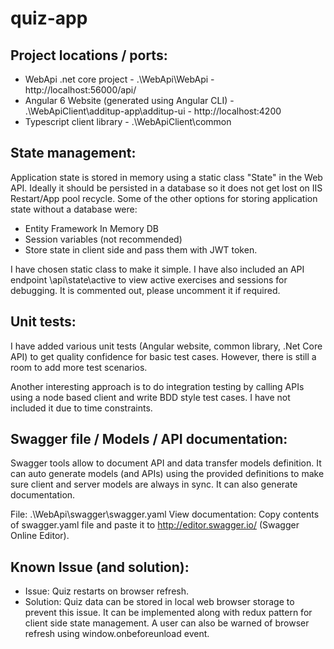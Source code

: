 # quiz-app
Project locations / ports:
--------------------------

- WebApi .net core project - .\WebApi\WebApi - http://localhost:56000/api/
- Angular 6 Website (generated using Angular CLI) - .\WebApiClient\additup-app\additup-ui - http://localhost:4200
- Typescript client library - .\WebApiClient\common


State management:
-----------------

Application state is stored in memory using a static class "State" in the Web API. Ideally it should be persisted in a database so it does not get lost on IIS Restart/App pool recycle. Some of the other options for storing application state without a database were:

- Entity Framework In Memory DB
- Session variables (not recommended)
- Store state in client side and pass them with JWT token. 

I have chosen static class to make it simple. I have also included an API endpoint \api\state\active to view active exercises and sessions for debugging. It is commented out, please uncomment it if required.  

Unit tests:
-----------

I have added various unit tests (Angular website, common library, .Net Core API) to get quality confidence for basic test cases. However, there is still a room to add more test scenarios.

Another interesting approach is to do integration testing by calling APIs using a node based client and write BDD style test cases. I have not included it due to time constraints. 


Swagger file / Models / API documentation:
------------------------------------------
Swagger tools allow to document API and data transfer models definition. It can auto generate models (and APIs) using the provided definitions to make sure client and server models are always in sync. It can also generate documentation. 

File: .\WebApi\swagger\swagger.yaml
View documentation: Copy contents of swagger.yaml file and paste it to http://editor.swagger.io/ (Swagger Online Editor).


Known Issue (and solution):
-----------------------------
- Issue: Quiz restarts on browser refresh. 
- Solution: Quiz data can be stored in local web browser storage to prevent this issue. It can be implemented along with redux pattern for client side state management. A user can also be warned of browser refresh using window.onbeforeunload event. 
